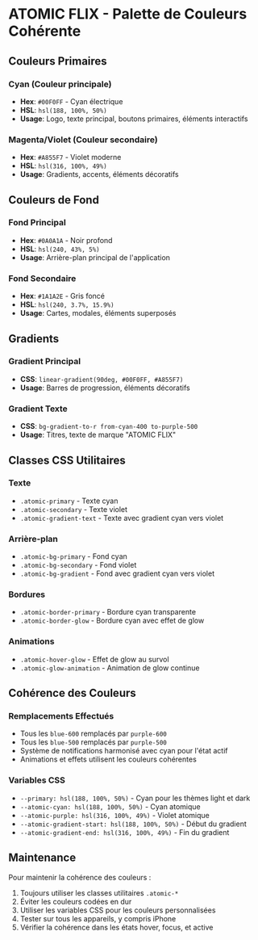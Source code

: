 # ATOMIC FLIX - Palette de Couleurs Cohérente

## Couleurs Primaires

### Cyan (Couleur principale)
- **Hex**: `#00F0FF` - Cyan électrique
- **HSL**: `hsl(188, 100%, 50%)`
- **Usage**: Logo, texte principal, boutons primaires, éléments interactifs

### Magenta/Violet (Couleur secondaire)
- **Hex**: `#A855F7` - Violet moderne
- **HSL**: `hsl(316, 100%, 49%)`
- **Usage**: Gradients, accents, éléments décoratifs

## Couleurs de Fond

### Fond Principal
- **Hex**: `#0A0A1A` - Noir profond
- **HSL**: `hsl(240, 43%, 5%)`
- **Usage**: Arrière-plan principal de l'application

### Fond Secondaire
- **Hex**: `#1A1A2E` - Gris foncé
- **HSL**: `hsl(240, 3.7%, 15.9%)`
- **Usage**: Cartes, modales, éléments superposés

## Gradients

### Gradient Principal
- **CSS**: `linear-gradient(90deg, #00F0FF, #A855F7)`
- **Usage**: Barres de progression, éléments décoratifs

### Gradient Texte
- **CSS**: `bg-gradient-to-r from-cyan-400 to-purple-500`
- **Usage**: Titres, texte de marque "ATOMIC FLIX"

## Classes CSS Utilitaires

### Texte
- `.atomic-primary` - Texte cyan
- `.atomic-secondary` - Texte violet
- `.atomic-gradient-text` - Texte avec gradient cyan vers violet

### Arrière-plan
- `.atomic-bg-primary` - Fond cyan
- `.atomic-bg-secondary` - Fond violet
- `.atomic-bg-gradient` - Fond avec gradient cyan vers violet

### Bordures
- `.atomic-border-primary` - Bordure cyan transparente
- `.atomic-border-glow` - Bordure cyan avec effet de glow

### Animations
- `.atomic-hover-glow` - Effet de glow au survol
- `.atomic-glow-animation` - Animation de glow continue

## Cohérence des Couleurs

### Remplacements Effectués
- Tous les `blue-600` remplacés par `purple-600`
- Tous les `blue-500` remplacés par `purple-500`
- Système de notifications harmonisé avec cyan pour l'état actif
- Animations et effets utilisent les couleurs cohérentes

### Variables CSS
- `--primary: hsl(188, 100%, 50%)` - Cyan pour les thèmes light et dark
- `--atomic-cyan: hsl(188, 100%, 50%)` - Cyan atomique
- `--atomic-purple: hsl(316, 100%, 49%)` - Violet atomique
- `--atomic-gradient-start: hsl(188, 100%, 50%)` - Début du gradient
- `--atomic-gradient-end: hsl(316, 100%, 49%)` - Fin du gradient

## Maintenance

Pour maintenir la cohérence des couleurs :
1. Toujours utiliser les classes utilitaires `.atomic-*`
2. Éviter les couleurs codées en dur
3. Utiliser les variables CSS pour les couleurs personnalisées
4. Tester sur tous les appareils, y compris iPhone
5. Vérifier la cohérence dans les états hover, focus, et active